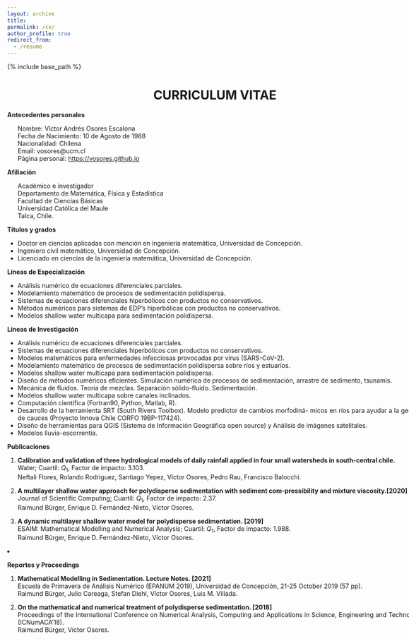 ```yaml
---
layout: archive
title:
permalink: /cv/
author_profile: true
redirect_from:
  - /resume
---
```


{% include base_path %}


<style>
body{
max-width: 1180px;
width: 98%;
margin: 0px auto;
/* text-align: justify; */
}
h1{
text-align: center;
}
ul{
text-align: justify; 
}
ol{
text-align: justify; 
}
</style>


<div><h1>CURRICULUM VITAE</h1></div>
<p><span><strong>Antecedentes personales</strong></span></p>
<ul style="list-style-type: none">
<p>Nombre: Víctor Andrés Osores Escalona<br />
<span>Fecha de Nacimiento: 10 de Agosto de 1988</span><br />
<span>Nacionalidad: Chilena</span><br />
<span>Email: vosores@ucm.cl</span><br />
<span>Página personal: <a href="https://vosores.github.io">https://vosores.github.io</a></span></p>
</ul>

<p><span><strong>Afiliación</strong></span></p>
<ul style="list-style-type: none">
<p>Académico e investigador<br />
<span>Departamento de Matemática, Física y Estadística</span><br />
<span>Facultad de Ciencias Básicas</span><br />
<span>Universidad Católica del Maule</span><br />
<span>Talca, Chile.</span></p>
</ul>

<p><span><strong>Títulos y grados</strong></span></p>
<ul>
<li>Doctor en ciencias aplicadas con mención en ingeniería matemática, Universidad de Concepción.</li>
<li>Ingeniero civil matemático, Universidad de Concepción.</li>
<li>Licenciado en ciencias de la ingeniería matemática, Universidad de Concepción.</li>
</ul>

<p><span><strong>Líneas de Especialización</strong></span></p>
<ul>
<li>Análisis numérico de ecuaciones diferenciales parciales.</li>
<li>Modelamiento matemático de procesos de sedimentación polidispersa.</li>
<li>Sistemas de ecuaciones diferenciales hiperbólicos con productos no conservativos.</li>
<li>Métodos numéricos para sistemas de EDP’s hiperbólicas con productos no conservativos.</li>
<li>Modelos shallow water multicapa para sedimentación polidispersa.</li>
</ul>


<p><span><strong>Líneas de Investigación</strong></span></p>
<ul>
<li>Análisis numérico de ecuaciones diferenciales parciales.</li>
<li>Sistemas de ecuaciones diferenciales hiperbólicos con productos no conservativos.</li>
<li>Modelos matemáticos para enfermedades infecciosas provocadas por virus (SARS-CoV-2).</li>
<li>Modelamiento matemático de procesos de sedimentación polidispersa sobre ríos y estuarios.</li>
<li>Modelos shallow water multicapa para sedimentación polidispersa.</li>
<li>Diseño de métodos numéricos eficientes. Simulación numérica de procesos de sedimentación, arrastre de sedimento, tsunamis.</li>
<li>Mecánica de fluidos. Teoría de mezclas. Separación sólido-fluido. Sedimentación.</li>
<li>Modelos shallow water multicapa sobre canales inclinados.</li>
<li>Computación científica (Fortran90, Python, Matlab, R).</li>
<li>Desarrollo de la herramienta SRT (South Rivers Toolbox). Modelo predictor de cambios morfodiná- micos en ríos para ayudar a la gestión de cauces (Proyecto Innova Chile CORFO 19BP-117424).</li>
<li>Diseño de herramientas para QGIS (Sistema de Información Geográfica open source) y Análisis de imágenes satelitales.</li>
<li>Modelos lluvia-escorrentía.</li>
</ul>

<p><span><strong>Publicaciones</strong></span></p>
<ol>
<li><p><span><strong>Calibration and validation of three hydrological models of daily rainfall applied in four small watersheds in south-central chile.</strong> </span><br />
Water; <span>Cuartíl:</span> <span class="math inline"><em>Q</em><sub>1</sub></span>, <span>Factor de impacto:</span> 3.103.<br />
Neftali Flores, Rolando Rodríguez, Santiago Yepez, Víctor Osores, Pedro Rau, Francisco Balocchi.</p></li>
<li><p><span><strong>A multilayer shallow water approach for polydisperse sedimentation with sediment com-pressibility and mixture viscosity.</strong></span><strong>[2020]</strong><br />
Journal of Scientific Computing; <span>Cuartíl:</span> <span class="math inline"><em>Q</em><sub>1</sub></span>, <span>Factor de impacto:</span> 2.37.<br />
Raimund Bürger, Enrique D. Fernández-Nieto, Víctor Osores.</p></li>
<li><p><span><strong>A dynamic multilayer shallow water model for polydisperse sedimentation. <strong>[2019]</strong></strong> </span><br />
<span>ESAIM: Mathematical Modelling and Numerical Analysis; <span>Cuartíl:</span> <span class="math inline"><em>Q</em><sub>1</sub></span>, <span>Factor de impacto:</span> 1.988.</span><br />
Raimund Bürger, Enrique D. Fernández-Nieto, Víctor Osores.</p></li>
</ol></li>
<li><p><span><strong>Reportes y Proceedings</strong></span></p>
<ol>
<li><p><span><strong>Mathematical Modelling in Sedimentation. Lecture Notes. <strong>[2021]</strong></strong></span><br />
Escuela de Primavera de Análisis Numérico (EPANUM 2019), Universidad de Concepción, 21-25 October 2019 (57 pp).<br />
Raimund Bürger, Julio Careaga, Stefan Diehl, Víctor Osores, Luis M. Villada.</p></li>
<li><p><span><strong>On the mathematical and numerical treatment of polydisperse sedimentation. <strong>[2018]</strong></strong></span><br />
Proceedings of the International Conference on Numerical Analysis, Computing and Applications in Science, Engineering and Technology (ICNumACA’18).<br />
Raimund Bürger, Víctor Osores.</p>
</ol>

<!-- 
<li><p><span><strong>Cargos</strong></span></p>
<ol>
<li><p>Docente Part-time Universidad de Concepción.</p></li>
<li><p>Docente Part-time Universidad Católica de la Santísima Concepción.</p></li>
<li><p>Postdoctorando en Departamento de Ingeniería Informática y Ciencias de la Computación, Unidad data science, Universidad de Concepción. Modelamiento matemático y simulación numérica del SARS-Cov-2.</p></li>
<li><p>Investigador y desarrollador de la herramienta South Rivers Toolbox bajo el proyecto CORFO código 19BP-117424.</p></li>
</ol></li>
<li><p><span><strong>Participación en proyectos de investigación</strong></span></p>
<ol>
<li><p>Proyecto Innova Chile – CORFO Bienes Públicos Adaptación al Cambio Climático. 19BP-117424 – South Rivers Toolbox: Modelo predictor de la morfodinámica fluvial para apoyar la gestión de cauces.</p>
<p><br />
Participación: Investigador y programador software South Rivers Toolbox.</p></li>
<li><p>CONICYT/PIA/Concurso Apoyo a Centros Científicos y Tecnológicos de Excelencia con Financiamiento Basal (AFB170001).<br />
Participación: Investigador Postdoctoral.</p></li>
<li><p>Proyecto CONICYT/FONDAP (15130015). Centro de Recursos hídricos para la agricultura y la minería (CRHIAM).<br />
Participación: Colaborador en investigación.</p></li>
<li><p>Anillo de investigación en Análisis numérico de Ecuaciones Diferenciales Parciales (ANANUM), ACT-1118<br />
Participación: Ayudante de investigación.</p></li>
<li><p>Proyecto UCO 1124, Dirección de Docencia de la Universidad de Concepción.<br />
Participación: Tutor de matemáticas en Centro de Apoyo al Desarrollo del Estudiante (CADE)</p></li>
</ol></li>
<li><p><span><strong>Charlas en universidades</strong></span></p>
<ol>
<li><p><span><strong>Universidad de Tarapacá</strong></span><br />
<span>Departamento de Matemática</span><br />
<span>Arica-Chile</span><br />
<span><span><u>Título:</u></span> Sistemas shallow water multicapa para sedimentación polidispersa.</span></p></li>
<li><p><span><strong>Lund University</strong></span><br />
<span>Centre for Mathematical Sciences Lund</span><br />
<span>Lund-Sweden</span><br />
<span><span><u>Título:</u></span> A dynamic multilayer shallow water model for polydisperse sedimentation.</span></p></li>
</ol></li>
<li><p><span><strong>Congresos y seminarios (Expositor)</strong></span></p>
<ol>
<li><p><span><strong>Universidad de Concepción</strong></span><br />
<span><em>WONAPDE 2019</em></span><br />
<span>Sixth Chilean Workshop on Numerical Analysis of Partial Differential Equations.</span><br />
<span><u>Título:</u> A multilayer shallow water model for polydisperse sedimentation with sediment compressibility and mixture viscosity.</span></p></li>
<li><p><span><strong>Universidad de Antofagasta</strong></span><br />
<span><em>COMCA 2018</em></span><br />
<span>Antofagasta-Chile</span><br />
<span>XXVII Congreso de Matemáticas Capricornio.</span><br />
<span><span><u>Título:</u></span> A dynamic multilayer shallow water model for polydisperse sedimentation.</span></p></li>
<li><p><span><strong>University Park</strong></span><br />
<span><em>HYP 2018</em></span><br />
<span>Pennsylvania-USA</span><br />
<span>XVII International Conference on Hyperbolic Problems Theory, Numerics, Applications.</span><br />
<span><span><u>Título:</u></span> An improved polydisperse sedimentation model and multilayer approximation with finite volume methods.</span></p></li>
<li><p><span><strong>Pontificia Universidad Católica de Chile</strong></span><br />
<span><em>Santiago Numérico III</em></span><br />
<span>Santiago-Chile</span><br />
<span>Ninth Meeting on Numerical Analysis of Partial Differential Equations.</span><br />
<span><span><u>Título:</u></span> Polydisperse sedimentation in inclined channels.</span></p></li>
<li><p><span><strong>Universidad Católica del Norte</strong></span><br />
<span><em>COMCA 2016</em></span><br />
<span>Antofagasta-Chile</span><br />
<span>Sesión Invitada Análisis Numérico de Ecuaciones en Derivadas Parciales.</span><br />
<span><span><u>Título:</u></span> Métodos de alto orden para sistemas hiperbólicos con productos no conservativos, aplicados a sistemas shallow water multicapa con sedimentación polidispersa.</span></p></li>
<li><p><span><strong>Universidad de Concepción</strong></span><br />
<span><em>CRHIAM-INOVAGRI Chile</em></span><br />
<span>Concepción-Chile</span><br />
<span>Leading Technologies for water managegement.</span><br />
<span><span><u>Título:</u></span> Polydisperse sedimentation: Theory, numerics and applications.</span></p></li>
<li><p><span><strong>Universidad Arturo Prat</strong></span><br />
<span><em>COMCA 2015</em></span><br />
<span>Iquique-Chile</span><br />
<span>Sesión de Análisis Numérico para resolución de Ecuaciones Diferenciales Parciales.</span><br />
<span><span><u>Título:</u></span> Modelamiento matemático y simulación numérica de un sistema de shallow water multicapa con sedimentación polidispersa en dos dimensiones horizontales.</span></p></li>
</ol></li>
<li><p><span><strong>Congresos y seminarios (Asistencia)</strong></span></p>
<ol>
<li><p><span><strong>Universidad de Concepción</strong></span><br />
<span><em>Fourth CI2MA Workshop</em></span><br />
<span>Concepción-Chile</span><br />
<span>Mathematical Models in Epidemiology.</span></p></li>
<li><p><span><strong>Universidad de Concepción</strong></span><br />
<span><em>WONAPDE 2016</em></span><br />
<span>Concepción-Chile</span><br />
<span>Fifth Chilean Workshop on Numerical Analysis of Partial Differential Equations.</span></p></li>
<li><p><span><strong>Universidad de Concepción</strong></span><br />
<span><em>10th CI<sup>2</sup>MA Focus Seminar</em></span><br />
<span>Concepción-Chile</span><br />
<span>Numerical methods for hyperbolic and related problems.</span></p></li>
<li><p><span><strong>Universidad de La Serena</strong></span><br />
<span><em>La serena numérica II</em></span><br />
<span>La Serena-Chile</span><br />
<span>Encuentro de Análisis Numérico de Ecuaciones Diferenciales Parciales.</span></p></li>
<li><p><span><strong>Universidad de Sevilla</strong></span><br />
<span><em>Meeting on Numerical challenges in two-phase flows</em></span><br />
<span>Escuela Superior de Ingenieros</span><br />
<span>Sevilla-España</span></p></li>
<li><p><span><strong>Universidad de Concepción</strong></span><br />
<span><em>9th CI<sup>2</sup><span class="math inline"> </span>MA Focus Seminar</em></span><br />
<span>Concepción-Chile</span><br />
<span>Modelling and Numerical Simulation in Wastewater Treatment.</span></p></li>
<li><p><span><strong>Universidad de Antofagasta</strong></span><br />
<span><em>COMCA 2012</em></span><br />
<span>Antofagasta-Chile</span><br />
<span>Sesión de Análisis Numérico para resolución de Ecuaciones Diferenciales Parciales.</span></p></li>
</ol></li>
<li><p><span><strong>Experiencia académica e investigación</strong></span></p>
<ol>
<li><p><span><strong>Universidad de Concepción</strong></span><br />
<span><em>Docente Part-time en el Departamento de Ingeniería Matemática, Facultad ciencias Físicas y Matemáticas.</em></span><br />
<span>Concepción-Chile</span></p></li>
<li><p><span><strong>Universidad Católica de la Santísima Concepción</strong></span><br />
<span><em>Docente Part-time en el Departamento de Matemática y Física Aplicadas.</em></span><br />
<span>Concepción-Chile</span></p></li>
<li><p><span><strong>Universidad de Concepción</strong></span><br />
<span><em>Tesista Doctorado en cs. Aplicadas con mención en Ingeniería Matemática.</em></span></p>
<p><span>Concepción-Chile</span><br />
<span>CI<sup>2</sup>MA and Departamento de Ingenierı́a Matemática, Facultad de Ciencias Físicas y Matemáticas.</span></p></li>
<li><p><span><strong>Universidad de Sevilla</strong></span><br />
<span><em>Estadía de colaboración en trabajos de investigación.</em></span><br />
<span>Sevilla-España</span><br />
<span>Instituto de Matemáticas Universidad de Sevilla Antonio de Castro Brzezicki (IMUS).</span></p></li>
<li><p><span><strong>Universidad de Sevilla</strong></span><br />
<span><em>Estadía de colaboración en trabajos de investigación.</em></span><br />
<span>Sevilla-España</span><br />
<span>Departamento de Matemática Aplicada I, E.T.S. Arquitectura.</span></p></li>
<li><p><span><strong>Universidad de Concepción</strong></span><br />
<span><em>Tesista de Pregrado en Ingeniería civil matemática</em></span><br />
<span>Concepción-Chile</span><br />
<span><span><u>Título:</u></span> Modelamiento Matemático y Simulación Numérica de un Sistema Shallow Water Multicapa con Sedimentación Polidispersa en Dos Dimensiones Horizontales.<br />
<span><u>Advisor:</u></span> Raimund Bürger.</span></p></li>
<li><p><span><strong>Universidad de Sevilla</strong></span><br />
<span><em>Estadía de colaboración en trabajos de investigación.</em></span><br />
<span>Sevilla-España</span><br />
<span>Departamento de Matemática Aplicada I, E.T.S. Arquitectura.</span></p></li>
<li><p><span><strong>Universidad de Concepción</strong></span><br />
<span><em>Ayudante de cátedra en diferentes asignaturas.</em></span><br />
<span>Concepción-Chile</span><br />
<span>Álgebra, Álgebra lineal, Cálculo I, Cálculo II, Ecuaciones diferenciales ordinarias. Departamento de Ingeniería Matemática.</span></p></li>
<li><p><span><strong>Universidad de Concepción</strong></span><br />
<span><em>Consultor en sala de estudios de la Facultad de Ciencias Físicas y Matemáticas.</em></span></p>
<p><span>Concepción-Chile</span><br />
<span>Dar respuesta a consultas de los estudiantes de la Facultad en asignaturas de los primeros tres años de carrera. Álgebra, Álgebra lineal, Cálculo I, Cálculo II, Calculo III, Ecuaciones diferenciales (EDO, EDP), Análisis numérico, entre otras. Departamento de Ingeniería Matemática.</span></p></li>
</ol></li>
<li><p><span><strong>Cursos</strong></span></p>
<ol>
<li><p><span><strong>Universidad de Concepción</strong></span><br />
<span><em>Comunidad de aprendizaje IDEClab: Instalación y primeros pasos en MANIM (Mathematical ANIMation)</em></span><br />
<span>Concepción-Chile</span><br />
<span>Dirección de Docencia, Universidad de Concepción.</span></p></li>
<li><p><span><strong>Universdad Católica de la Santísima Concepción</strong></span><br />
<span><em>Lineamientos Pedagógicos para la docencia no presencial 2020-1 de la UCSC</em></span> <span>Concepción-Chile</span><br />
<span>Centro Innovación y Desarrollo Docente, Universdad Católica de la Santísima Concepción.</span></p></li>
<li><p><span><strong>Universidad de Concepción</strong></span><br />
<span><em>Prevención COVID-19 en tu lugar de Trabajo-(G13) de la Universidad de Concepción</em></span><br />
<span>Concepción-Chile</span><br />
<span>Servicios de Capacitación UdeC Ltda.</span></p></li>
<li><p><span><strong>Universidad de Concepción</strong></span><br />
<span><em>Enseñanza online con Canvas y Teams</em></span><br />
<span>Concepción-Chile</span><br />
<span>Dirección de Docencia, Universidad de Concepción.</span></p></li>
<li><p><span><strong>Universidad de Sevilla</strong></span><br />
<span><em>Version Control Systems for Mathematical Researchers.</em></span><br />
<span>Sevilla-España</span><br />
<span>Instituto de Matemáticas Universidad de Sevilla Antonio de Castro Brzezicki (IMUS).</span></p></li>
</ol></li>
<li><p><span><strong>Premios y Distinciones</strong></span></p>
<ol>
<li><p>Beca de Doctorado nacional (CONICYT).</p></li>
<li><p>Beca CRHIAM (Centro de Recursos Hídricos para la Agricultura y la Minería).</p></li>
</ol></li>
<li><p><span><strong>Experiencia laboral privada y social</strong></span></p>
<ol>
<li><p><span><strong>AES Gener S.A</strong></span><br />
<span><em>Práctica Profesional</em></span><br />
<span>Santiago-Chile</span><br />
<span>Central Hidroeléctrica Alfalfal Complejo Cordillera, Ruta G 345 km 23.</span><br />
Predicción de la cantidad de sedimento a través de rodetes en turbinas de generación de energía eléctrica (sedimento turbinado), en busca diseñar informes acerca del desgaste de los rodetes. Se han usado técnicas estadísticas.</p></li>
<li><p><span><strong>Preuniversitario rural</strong></span><br />
<span><em>Profesor de matemáticas en preuniversitario en Quillón</em></span><br />
<span>Quillón-Chile</span></p></li>
</ol></li>
<li><p><span><strong>Idiomas</strong></span></p>
<ul>
<li><p><span><strong>Inglés</strong></span>.</p></li>
<li><p><span><strong>Español</strong></span>.</p></li>
</ul></li>
<li><p><span><strong>Conocimientos de computación</strong></span></p>
<ul>
<li><p><span><strong>Sistemas operativos:</strong></span><span> Linux, Windows.</span></p></li>
<li><p><span><strong>Estructura de documentos:</strong></span><span> LaTeX, Tikz.</span></p></li>
<li><p><span><strong>Lenguaje de programación:</strong></span><span>Matlab, Paraview, Fortran 90, Python, CUDA, R.</span></p></li>
<li><p><span><strong>Desarrollo colaborativo:</strong></span><span> Git, GitHub, GitKraken.</span></p></li>
</ul></li>
<li><p><span><strong>Formación Académica</strong></span></p>
<ul>
<li><p><span><strong>Educación Básica</strong></span></p></li>
<li><p><span><strong>Escuela Silvestre Paiva Manríquez</strong></span><br />
<span><span class="math inline">1<sup><em>s</em><em>t</em></sup></span>–<span class="math inline">6<sup><em>t</em><em>h</em></sup></span></span><br />
<span>Cauquenes-Chile</span></p></li>
<li><p><span><strong>Escuela Dr. Francisco Meza</strong></span><br />
<span><span class="math inline">7<sup><em>t</em><em>h</em></sup></span>–<span class="math inline">8<sup><em>t</em><em>h</em></sup></span></span><br />
<span>Cauquenes-Chile</span></p></li>
<li><p><span><strong>Educación Media</strong></span></p></li>
<li><p><span><strong>Liceo Claudina Urrutia de Lavín</strong></span><br />
<span><span class="math inline">1<sup><em>s</em><em>t</em></sup></span>–<span class="math inline">4<sup><em>t</em><em>h</em></sup></span></span><br />
<span>Cauquenes-Chile</span></p></li>
<li><p><span><strong>Educación Superior</strong></span></p></li>
<li><p><span><strong>Universidad de Concepción</strong></span><br />
<span>Ingeniería civil matemática</span><br />
<span>Concepción-Chile</span></p></li>
<li><p><span><strong>Universidad de Concepción</strong></span><br />
<span>Doctorado en ciencias aplicadas con mención en ingeniería matemática</span><br />
<span>Concepción-Chile</span></p></li>
</ul></li>
</ul>
<script data-cfasync="false" src="/cdn-cgi/scripts/5c5dd728/cloudflare-static/email-decode.min.js"></script>


<object data="https://vosores.github.io/CV/Osores.pdf" type="application/pdf" width="700px" height="700px">
    <embed src="https://vosores.github.io/CV/Osores.pdf">
        <p>This browser does not support PDFs. Please download the PDF to view it: <a href="https://vosores.github.io/files/UCM_2022.pdf">Download PDF</a>.</p>
    </embed>
</object> -->

